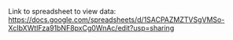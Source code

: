 Link to spreadsheet to view data:
https://docs.google.com/spreadsheets/d/1SACPAZMZTVSgVMSo-XcIbXWtIFza91bNF8pxCg0WnAc/edit?usp=sharing
